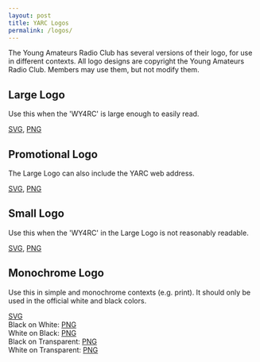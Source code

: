 ```yaml
---
layout: post
title: YARC Logos
permalink: /logos/
---
```


The Young Amateurs Radio Club has several versions of their logo, for use in different contexts. All logo designs are copyright the Young Amateurs Radio Club. Members may use them, but not modify them.

## Large Logo

Use this when the 'WY4RC' is large enough to easily read.

[SVG](https://drive.google.com/file/d/1fDYel4xJ2v3FzfZohOjvXomx2NI4eV-8/view?usp=sharing), [PNG](https://drive.google.com/file/d/113WeLuTFJvuaQioU7byQNtrz-2deT1m2/view?usp=sharing)

## Promotional Logo

The Large Logo can also include the YARC web address.

[SVG](https://drive.google.com/file/d/1902JtBl4CcrbdkooiiSdXR1IHn7Y_1EE/view?usp=sharing), [PNG](https://drive.google.com/file/d/1ZsdUND0-26x6v7qEtmSN8AkE_K6yZ8cR/view?usp=sharing)

## Small Logo

Use this when the 'WY4RC' in the Large Logo is not reasonably readable.

[SVG](https://drive.google.com/file/d/1V314hVZMTcVF6PKk96KybHlA3SVicba0/view?usp=sharing), [PNG](https://drive.google.com/file/d/1LcLvGZPE8PyggkqA2vGUpyYlbH3tj_rw/view?usp=sharing)

## Monochrome Logo

Use this in simple and monochrome contexts (e.g. print). It should only be used in the official white and black colors.

[SVG](https://drive.google.com/file/d/1Ql_byNs2nMMe1acWxfKzGUsrTj0mJxvI/view?usp=sharing)  
Black on White: [PNG](https://drive.google.com/file/d/1adsaERWy7Azk48c5G9WbBYefiky51QqS/view?usp=sharing)  
White on Black: [PNG](https://drive.google.com/file/d/1dM4DuQA09540jCMMQnyIbns7xZ4aQ7tB/view?usp=sharing)  
Black on Transparent: [PNG](https://drive.google.com/file/d/1q3AcIsHTuq7knxqsO9srn2jZLKAB8vp3/view?usp=sharing)  
White on Transparent: [PNG](https://drive.google.com/file/d/1P6u5Mkcsh89l3z3nyjLXR3W-i_X1uGYQ/view?usp=sharing)

